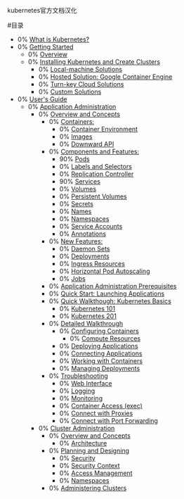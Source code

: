 kubernetes官方文档汉化

#目录

* 0% [What is Kubernetes?]()
* 0% [Getting Started]()
  * 0% [Overview]()
  * 0% [Installing Kubernetes and Create Clusters]()
    * 0% [Local-machine Solutions]()
    * 0% [Hosted Solution: Google Container Engine]()
    * 0% [Turn-key Cloud Solutions]()
    * 0% [Custom Solutions]()
* 0% [User's Guide]()
  * 0% [Application Administration]()
    * 0% [Overview and Concepts]()
      * 0% [Containers:]()
        * 0% [Container Environment]()
        * 0% [Images]()
        * 0% [Downward API]()
      * 0% [Components and Features:]()
        * 90% [Pods](pods.md)
        * 0% [Labels and Selectors]()
        * 0% [Replication Controller]()
        * 90% [Services](Services.md)
        * 0% [Volumes]()
        * 0% [Persistent Volumes]()
        * 0% [Secrets]()
        * 0% [Names]()
        * 0% [Namespaces]()
        * 0% [Service Accounts]()
        * 0% [Annotations]()
      * 0% [New Features:]()
        * 0% [Daemon Sets]()
        * 0% [Deployments]()
        * 0% [Ingress Resources]()
        * 0% [Horizontal Pod Autoscaling]()
        * 0% [Jobs]()
      * 0% [Application Administration Prerequisites]()
      * 0% [Quick Start: Launching Applications]()
      * 0% [Quick Walkthough: Kubernetes Basics]()
        * 0% [Kubernetes 101]()
        * 0% [Kubernetes 201]()
      * 0% [Detailed Walkthrough]()
        * 0% [Configuring Containers]()
          * 0% [Compute Resources]()
        * 0% [Deploying Applications]()
        * 0% [Connecting Applications]()
        * 0% [Working with Containers]()
        * 0% [Managing Deployments]()
      * 0% [Troubleshooting]()
        * 0% [Web Interface]()
        * 0% [Logging]()
        * 0% [Monitoring]()
        * 0% [Container Access (exec)]()
        * 0% [Connect with Proxies]()
        * 0% [Connect with Port Forwarding]()
    * 0% [Cluster Administration]()
      * 0% [Overview and Concepts]()
        * 0% [Architecture]()
      * 0% [Planning and Designing]()
        * 0% [Security]()
        * 0% [Security Context]()
        * 0% [Access Management]()
        * 0% [Namespaces]()
      * 0% [Administering Clusters]()
